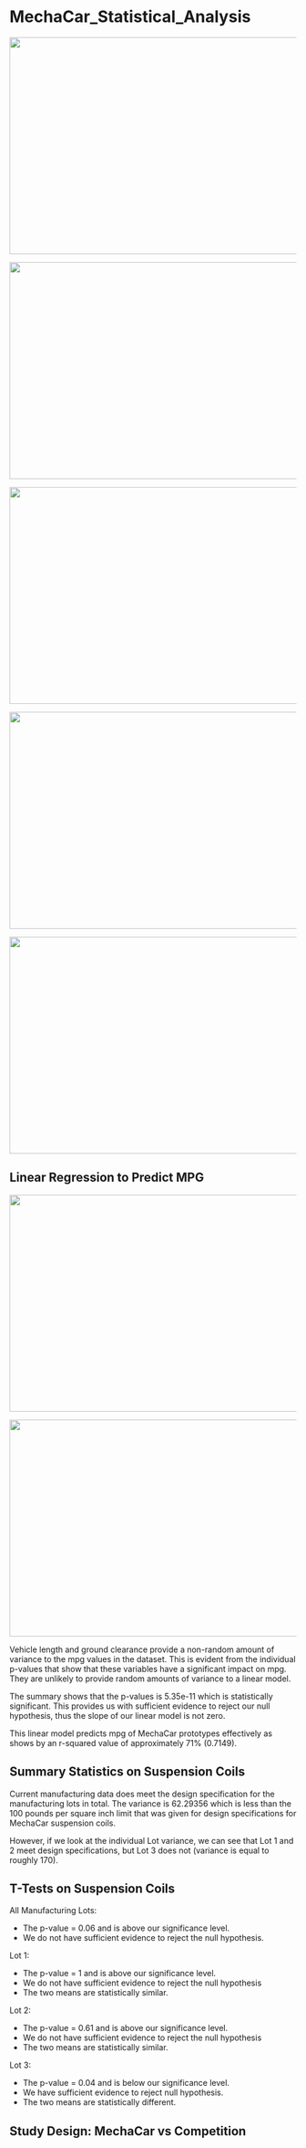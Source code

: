 # MechaCar_Statistical_Analysis


<p align="center">
   <img src="https://user-images.githubusercontent.com/91852495/161401756-7b8f160b-da31-40d5-8632-3928f50084ae.png" width="520" height="380">
</p>
<p align="center">
   <img src="https://user-images.githubusercontent.com/91852495/161401793-bccd99c1-29fc-4d7a-95cb-60646c8a5e9d.png" width="520" height="380">
</p>
<p align="center">
   <img src="https://user-images.githubusercontent.com/91852495/161401794-eaa91886-2e04-40d4-adf3-1097f2c52601.png" width="520" height="380">
</p>
<p align="center">
   <img src="https://user-images.githubusercontent.com/91852495/161401797-55a6c863-5bc5-4c1d-869a-d9ff1b8387b5.png" width="520" height="380">
</p>
<p align="center">
   <img src="https://user-images.githubusercontent.com/91852495/161401799-a9d0a09d-aab4-49c5-a5b8-13e86997c358.png" width="520" height="380">
</p>






## Linear Regression to Predict MPG

<p align="center">
   <img src="https://user-images.githubusercontent.com/91852495/161401756-7b8f160b-da31-40d5-8632-3928f50084ae.png" width="520" height="380">
</p>

<p align="center">
   <img src="https://user-images.githubusercontent.com/91852495/161401758-9e91701b-1301-4259-9411-4176cfb2fecb.png" width="520" height="380">
</p>

Vehicle length and ground clearance provide a non-random amount of variance to the mpg values in the dataset. This is evident from the individual p-values that show that these variables have a significant impact on mpg. They are unlikely to provide random amounts of variance to a linear model.

The summary shows that the p-values is 5.35e-11 which is statistically significant. This provides us with sufficient evidence to reject our null hypothesis, thus the slope of our linear model is not zero. 

This linear model predicts mpg of MechaCar prototypes effectively as shows by an r-squared value of approximately 71% (0.7149).

## Summary Statistics on Suspension Coils

Current manufacturing data does meet the design specification for the manufacturing lots in total. The variance is 62.29356 which is less than the 100 pounds per square inch limit that was given for design specifications for MechaCar suspension coils.

However, if we look at the individual Lot variance, we can see that Lot 1 and 2 meet design specifications, but Lot 3 does not (variance is equal to roughly 170).

## T-Tests on Suspension Coils

All Manufacturing Lots: 
- The p-value = 0.06 and is above our significance level.
- We do not have sufficient evidence to reject the null hypothesis. 

Lot 1:
- The p-value = 1 and is above our significance level.
- We do not have sufficient evidence to reject the null hypothesis
- The two means are statistically similar.

Lot 2:
- The p-value = 0.61 and is above our significance level.
- We do not have sufficient evidence to reject the null hypothesis
- The two means are statistically similar.

Lot 3:
- The p-value = 0.04 and is below our significance level.
- We have sufficient evidence to reject null hypothesis.
- The two means are statistically different.

## Study Design: MechaCar vs Competition

